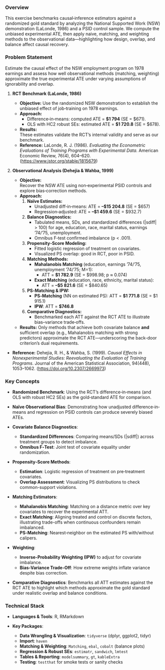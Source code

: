 ### Overview  
This exercise benchmarks causal‐inference estimators against a randomized gold standard by analyzing the National Supported Work (NSW) demonstration (LaLonde, 1986) and a PSID control sample. We compute the unbiased experimental ATE, then apply naive, matching, and weighting methods to the observational data—highlighting how design, overlap, and balance affect causal recovery.

### Problem Statement  
Estimate the causal effect of the NSW employment program on 1978 earnings and assess how well observational methods (matching, weighting) approximate the true experimental ATE under varying assumptions of ignorability and overlap.

1. **RCT Benchmark (LaLonde, 1986)**
   - **Objective:**
     Use the randomized NSW demonstration to establish the unbiased effect of job‐training on 1978 earnings.
   - **Approach:**  
     - Difference‐in‐means: computed ATE = **\$1 794** (SE = \$671).  
     - OLS with HC2 robust SEs: estimated ATE = **\$1 720.8** (SE = \$678).  
   - **Results:**  
     These estimates validate the RCT’s internal validity and serve as our benchmark.  
   - **Reference:**
     LaLonde, R. J. (1986). *Evaluating the Econometric Evaluations of Training Programs with Experimental Data.* American Economic Review, 76(4), 604–620.  (https://www.jstor.org/stable/1815679)  

2. **Observational Analysis (Dehejia & Wahba, 1999)**
   - **Objective:**  
     Recover the NSW ATE using non‐experimental PSID controls and explore bias‐correction methods.  
   - **Approach:**  
     1. **Naïve Estimates:**  
        - Unadjusted diff‐in‐means: ATE = **–\$15 204.8** (SE = \$657)  
        - Regression‐adjusted: ATE = **–\$1 459.6** (SE = \$932.7)  
     2. **Balance Diagnostics:**  
        - Tabulated means, SDs, and standardized differences (|sdiff| > 100) for age, education, race, marital status, earnings ’74/’75, unemployment.  
        - Omnibus F‐test confirmed imbalance (p < .001).  
     3. **Propensity‐Score Modeling:**  
        - Fitted logistic regression of treatment on covariates.  
        - Visualized PS overlap: good in RCT, poor in PSID.  
     4. **Matching Methods:**  
        - **Mahalanobis Matching** (education, earnings ’74/’75, unemployment ’74/’75; M=1):  
          - ATT = **\$1 782.9** (SE = \$998.98; p ≈ 0.074)  
        - **Exact Matching** (education, race, ethnicity, marital status):  
          - ATT = **–\$5 821.6** (SE = \$840.65)  
     5. **PS‐Matching & IPW:**  
        - **PS‐Matching** (NN on estimated PS): ATT = **\$1 771.8** (SE = \$1 915.1)  
        - **IPW**: ATT = **\$746.8**  
     6. **Comparative Diagnostics:**  
        - Benchmarked each ATT against the RCT ATE to illustrate bias–variance trade‐offs.
   - **Results:**
     Only methods that achieve both covariate balance **and** sufficient overlap (e.g., Mahalanobis matching with strong predictors) approximate the RCT ATE—underscoring the back-door criterion’s dual requirements.
  - **Reference:**
    Dehejia, R. H., & Wahba, S. (1999). *Causal Effects in Nonexperimental Studies: Reevaluating the Evaluation of Training Programs*. Journal of the American Statistical Association, 94(448), 1053–1062. (https://doi.org/10.2307/2669973)

### Key Concepts

* **Randomized Benchmark**: Using the RCT’s difference‐in‐means (and OLS with robust HC2 SEs) as the gold‐standard ATE for comparison.
* **Naïve Observational Bias**: Demonstrating how unadjusted difference‐in‐means and regression on PSID controls can produce severely biased ATEs.
* **Covariate Balance Diagnostics**:

  * **Standardized Differences**: Comparing means/SDs (|sdiff|) across treatment groups to detect imbalance.
  * **Omnibus F‐Test**: Joint test of covariate equality under randomization.
* **Propensity‐Score Methods**:

  * **Estimation**: Logistic regression of treatment on pre‐treatment covariates.
  * **Overlap Assessment**: Visualizing PS distributions to check common-support violations.
* **Matching Estimators**:

  * **Mahalanobis Matching**: Matching on a distance metric over key covariates to recover the experimental ATT.
  * **Exact Matching**: Aligning treated and control on discrete factors, illustrating trade-offs when continuous confounders remain imbalanced.
  * **PS‐Matching**: Nearest‐neighbor on the estimated PS with/without calipers.
* **Weighting**:

  * **Inverse-Probability Weighting (IPW)** to adjust for covariate imbalance.
  * **Bias-Variance Trade-Off**: How extreme weights inflate variance despite bias correction.
* **Comparative Diagnostics**: Benchmarks all ATT estimates against the RCT ATE to highlight which methods approximate the gold standard under realistic overlap and balance conditions.

### Technical Stack

* **Languages & Tools**: R, RMarkdown
* **Key Packages**:

  * **Data Wrangling & Visualization**: `tidyverse` (dplyr, ggplot2, tidyr)
  * **Import**: `haven`
  * **Matching & Weighting**: `Matching`, `ebal`, `cobalt` (balance plots)
  * **Regression & Robust SEs**: `estimatr`, `sandwich`, `lmtest`
  * **Tables & Reporting**: `modelsummary`, `gt`, `kableExtra`
  * **Testing**: `testthat` for smoke tests or sanity checks
